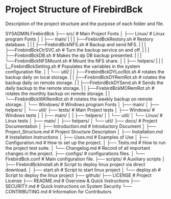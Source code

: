 # Project Structure of FirebirdBck

Description of the project structure and the purpose of each folder and file.

SYSADMIN.FirebirdBck
├── src/ # Main Project Fonts
│ ├── Linux/ # Linux program Fonts
│ | ├── main/
| | | ├──FirebirdBckRestory.sh # Restory database.
| | | ├──FirebirdBckNFS.sh # Backup and send NFS.
| | | ├──FirebirdBckCtrSVC.sh # Turn the backup service on and off.
| | | ├──FirebirdBckDB.sh # Makes the dp DB backup presented.
| | | └──FirebirdBckNFSMount.sh # Mount the NFS share.
│ | ├── helpers/
| | | |__FirebirdBckSetting.sh # Populates the variables in the system configuration file.
│ | └── util/
| |   ├──FirebirdBckDYLocRot.sh # rotates the backup daily on local storage.
| |   ├──FirebirdBckDYRemRot.sh # rotates the backup daily on remote storage.
| |   ├──FirebirdBckDYSend.sh # Sends the daily backup to the remote storage.
| |   ├──FirebirdBckMORemRot.sh # rotates the monthly backup on remote storage.
| |   └──FirebirdBckWKRemRot.sh # rotates the weekly backup on remote storage.
│ └── Windows/ # Windows program Fonts
│   ├── main/
│   ├── helpers/
│   └── util/
├── tests/ # Main Project tests
│ ├── Windows/ # Windows tests
│ | ├── main/
│ | ├── helpers/
│ | └── util/
│ └── Linux/ # Linux tests
│   ├── main/
│   ├── helpers/
│   └── util/
├── docs/ # Project Documentation
│ ├── Introduction.md # Introductory Document
│ ├── Project_Structure.md # Project Structure Description
│ ├── Installation.md # Installation Instructions
│ ├── Uses.md # Examples of Use
│ ├── Configuration.md # How to set up the project.
│ ├── Tests.md # How to run the project test suite.
│ └── Changelog.md # Record of all important changes in the project.
├── configs/ # configurations files.
│ └── FirebirdBck.conf # Main configuration file.
├── scripts/ # Auxiliary scripts
│ ├── FirebirdBckInstall.sh # Script to deploy linux project via direct download.
│ ├── start.sh # Script to start linux project
│ └── deploy.sh # Script to deploy the linux project
├── github/
├── LICENSE # Project License
├── README.md # Overview & Quick Instructions
├── SECURITY.md # Quick Instructions on System Security
└── CONTRIBUTING.md # Information for Contributors
